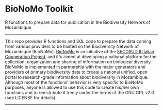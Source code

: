 # BioNoMo Toolkit
R functions to prepare data for publication in the Biodiversity Network of Mozambique

---

This repo provides R functions and SQL code to prepare the data coming from various providers to be hosted on the Biodiversity Network of Mozambique (BioNoMo). [BioNoMo](http://bionomo.herokuapp.com/en/) is an initiative of the [SECOSUD II Italian Cooperation Project](http://www.secosud2project.com/), and it's aimed at developing a national platform for the collection, organization and sharing of information on biological diversity. BioNoMo is implemented in partnership with the major generators and providers of primary biodiversity data to create a national unified, open portal to research-grade information about biodiversity in Mozambique.
Although most of the functions' behavior is very specific to BioNoMo purposes, anyone is allowed to use this code to create his/her own functions and to redistribute it freely under the terms of the GNU GPL v2.0 (see LICENSE for details).

---

